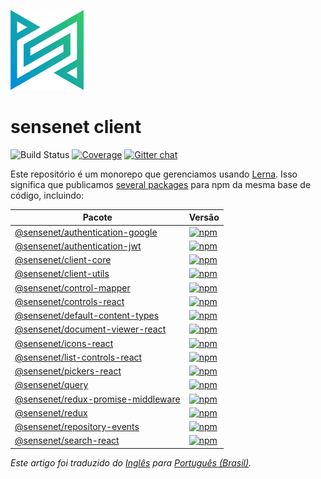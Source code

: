 <p>
  <a href="https://sensenet.com/" target="_blank">
    <img alt="sensenet" src="https://github.com/SenseNet/sn-resources/blob/master/images/sn-icon/sensenet-icon-128.png">
  </a>
</p>

# sensenet client

![Build Status](https://github.com/SenseNet/sn-client/workflows/ci/badge.svg)
[![Coverage](https://img.shields.io/codecov/c/github/SenseNet/sn-client.svg?style=flat)](https://codecov.io/gh/SenseNet/sn-client)
[![Gitter chat](https://img.shields.io/gitter/room/SenseNet/sensenet.svg?style=flat)](https://gitter.im/SenseNet/sensenet)

Este repositório é um monorepo que gerenciamos usando [Lerna](https://github.com/lerna/lerna).
Isso significa que publicamos [several packages](/packages) para npm da mesma base de código, incluindo:

| Pacote                                                                      | Versão                                                                                                                                                      |
| --------------------------------------------------------------------------- | ----------------------------------------------------------------------------------------------------------------------------------------------------------- |
| [@sensenet/authentication-google](/packages/sn-client-auth-google)          | [![npm](https://img.shields.io/npm/v/@sensenet/authentication-google.svg?maxAge=3600)](https://www.npmjs.com/package/@sensenet/authentication-google)       |
| [@sensenet/authentication-jwt](/packages/sn-authentication-jwt)             | [![npm](https://img.shields.io/npm/v/@sensenet/authentication-jwt.svg?maxAge=3600)](https://www.npmjs.com/package/@sensenet/authentication-jwt)             |
| [@sensenet/client-core](/packages/sn-client-core)                           | [![npm](https://img.shields.io/npm/v/@sensenet/client-core.svg?maxAge=3600)](https://www.npmjs.com/package/@sensenet/client-core)                           |
| [@sensenet/client-utils](/packages/sn-client-utils)                         | [![npm](https://img.shields.io/npm/v/@sensenet/client-utils.svg?maxAge=3600)](https://www.npmjs.com/package/@sensenet/client-utils)                         |
| [@sensenet/control-mapper](/packages/sn-control-mapper)                     | [![npm](https://img.shields.io/npm/v/@sensenet/control-mapper.svg?maxAge=3600)](https://www.npmjs.com/package/@sensenet/control-mapper)                     |
| [@sensenet/controls-react](/packages/sn-controls-react)                     | [![npm](https://img.shields.io/npm/v/@sensenet/controls-react.svg?maxAge=3600)](https://www.npmjs.com/package/@sensenet/controls-react)                     |
| [@sensenet/default-content-types](/packages/sn-default-content-types)       | [![npm](https://img.shields.io/npm/v/@sensenet/default-content-types.svg?maxAge=3600)](https://www.npmjs.com/package/@sensenet/default-content-types)       |
| [@sensenet/document-viewer-react](/packages/sn-document-viewer-react)       | [![npm](https://img.shields.io/npm/v/@sensenet/document-viewer-react.svg?maxAge=3600)](https://www.npmjs.com/package/@sensenet/document-viewer-react)       |
| [@sensenet/icons-react](/packages/sn-icons-react)                           | [![npm](https://img.shields.io/npm/v/@sensenet/icons-react.svg?maxAge=3600)](https://www.npmjs.com/package/@sensenet/icons-react)                           |
| [@sensenet/list-controls-react](/packages/sn-list-controls-react)           | [![npm](https://img.shields.io/npm/v/@sensenet/list-controls-react.svg?maxAge=3600)](https://www.npmjs.com/package/@sensenet/list-controls-react)           |
| [@sensenet/pickers-react](/packages/sn-pickers-react)                       | [![npm](https://img.shields.io/npm/v/@sensenet/pickers-react.svg?style=flat)](https://www.npmjs.com/package/@sensenet/pickers-react)                        |
| [@sensenet/query](/packages/sn-query)                                       | [![npm](https://img.shields.io/npm/v/@sensenet/query.svg?maxAge=3600)](https://www.npmjs.com/package/@sensenet/query)                                       |
| [@sensenet/redux-promise-middleware](/packages/sn-redux-promise-middleware) | [![npm](https://img.shields.io/npm/v/@sensenet/redux-promise-middleware.svg?maxAge=3600)](https://www.npmjs.com/package/@sensenet/redux-promise-middleware) |
| [@sensenet/redux](/packages/sn-redux)                                       | [![npm](https://img.shields.io/npm/v/@sensenet/redux.svg?maxAge=3600)](https://www.npmjs.com/package/@sensenet/redux)                                       |
| [@sensenet/repository-events](/packages/sn-repository-events)               | [![npm](https://img.shields.io/npm/v/@sensenet/repository-events.svg?maxAge=3600)](https://www.npmjs.com/package/@sensenet/repository-events)               |
| [@sensenet/search-react](/packages/sn-search-react)                         | [![npm](https://img.shields.io/npm/v/@sensenet/search-react.svg?maxAge=3600)](https://www.npmjs.com/package/@sensenet/search-react)                         |

_Este artigo foi traduzido do [Inglês](README.md) para [Português (Brasil)](README-pt-BR.md)._

